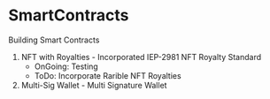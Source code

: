 # SmartContracts

Building Smart Contracts

1) NFT with Royalties - Incorporated IEP-2981 NFT Royalty Standard 
    - OnGoing: Testing 
    - ToDo: Incorporate Rarible NFT Royalties
2) Multi-Sig Wallet - Multi Signature Wallet
